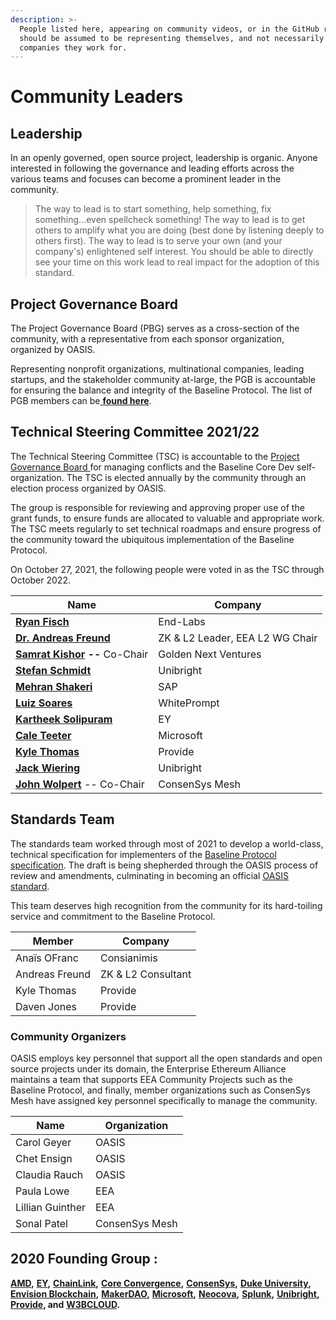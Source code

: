 ```yaml
---
description: >-
  People listed here, appearing on community videos, or in the GitHub repos
  should be assumed to be representing themselves, and not necessarily the
  companies they work for.
---
```


# Community Leaders

## **Leadership** <a href="#leadership" id="leadership"></a>

In an openly governed, open source project, leadership is organic. Anyone interested in following the governance and leading efforts across the various teams and focuses can become a prominent leader in the community.

> The way to lead is to start something, help something, fix something...even spellcheck something! The way to lead is to get others to amplify what you are doing (best done by listening deeply to others first). The way to lead is to serve your own (and your company's) enlightened self interest. You should be able to directly see your time on this work lead to real impact for the adoption of this standard.

## Project Governance Board <a href="#your-project-governance-board" id="your-project-governance-board"></a>

The Project Governance Board (PBG) serves as a cross-section of the community, with a representative from each sponsor organization, organized by OASIS.

Representing nonprofit organizations, multinational companies, leading startups, and the stakeholder community at-large, the PGB is accountable for ensuring the balance and integrity of the Baseline Protocol. The list of PGB members can be[ **found here**](https://eea-oasis.github.io/managed-open-project/).

## Technical Steering Committee 2021/22 <a href="#your-technical-steering-committee" id="your-technical-steering-committee"></a>

The Technical Steering Committee (TSC) is accountable to the [Project Governance Board ](./#your-project-governance-board)for managing conflicts and the Baseline Core Dev self-organization. The TSC is elected annually by the community through an election process organized by OASIS.

The group is responsible for reviewing and approving proper use of the grant funds, to ensure funds are allocated to valuable and appropriate work. The TSC meets regularly to set technical roadmaps and ensure progress of the community toward the ubiquitous implementation of the Baseline Protocol.

On October 27, 2021, the following people were voted in as the TSC through October 2022.

| Name                                                                              | Company                         |
| --------------------------------------------------------------------------------- | ------------------------------- |
| [**Ryan Fisch**](https://www.linkedin.com/in/ryanfisch/)                          | End-Labs                        |
| [**Dr. Andreas Freund**](https://www.linkedin.com/in/afconsultant/)               | ZK & L2 Leader, EEA L2 WG Chair |
| [**Samrat Kishor**](https://www.linkedin.com/in/samratkishor/) **--** Co-Chair    | Golden Next Ventures            |
| [**Stefan Schmidt**](https://www.linkedin.com/in/stefschmidt/)                    | Unibright                       |
| [**Mehran Shakeri**](https://www.linkedin.com/in/mehran-shakeri-8833b347/)        | SAP                             |
| [**Luiz Soares**](./#your-project-governance-board)                               | WhitePrompt                     |
| [**Kartheek Solipuram**](https://www.linkedin.com/in/kartheek-solipuram-62970a8/) | EY                              |
| [**Cale Teeter**](https://www.linkedin.com/in/caleteeter/)                        | Microsoft                       |
| [**Kyle Thomas**](https://www.linkedin.com/in/kylebthomas/)                       | Provide                         |
| [**Jack Wiering**](https://www.linkedin.com/in/jackwiering1977/)                  | Unibright                       |
| [**John Wolpert**](https://www.linkedin.com/in/johnwolpert/) -- Co-Chair          | ConsenSys Mesh                  |

## Standards Team

The standards team worked through most of 2021 to develop a world-class, technical specification for implementers of the [Baseline Protocol specification](broken-reference). The draft is being shepherded through the OASIS process of review and amendments, culminating in becoming an official [OASIS standard](https://www.oasis-open.org/standards/).&#x20;

This team deserves high recognition from the community for its hard-toiling service and commitment to the Baseline Protocol.

| Member         | Company            |
| -------------- | ------------------ |
| Anaïs OFranc   | Consianimis        |
| Andreas Freund | ZK & L2 Consultant |
| Kyle Thomas    | Provide            |
| Daven Jones    | Provide            |

### Community Organizers <a href="#your-technical-steering-committee" id="your-technical-steering-committee"></a>

OASIS employs key personnel that support all the open standards and open source projects under its domain, the Enterprise Ethereum Alliance maintains a team that supports EEA Community Projects such as the Baseline Protocol, and finally, member organizations such as ConsenSys Mesh have assigned key personnel specifically to manage the community.

| Name             | Organization   |
| ---------------- | -------------- |
| Carol Geyer      | OASIS          |
| Chet Ensign      | OASIS          |
| Claudia Rauch    | OASIS          |
| Paula Lowe       | EEA            |
| Lillian Guinther | EEA            |
| Sonal Patel      | ConsenSys Mesh |

## 2020 Founding Group :

[**AMD**](https://www.amd.com/en/technologies/blockchain)**,** [**EY**](https://blockchain.ey.com)**,** [**ChainLink**](https://chain.link)**,** [**Core Convergence**](https://www.coreconvergence.us)**,** [**ConsenSys**](https://consensys.net)**,** [**Duke University**](https://pratt.duke.edu)**,** [**Envision Blockchain**](https://envisionblockchain.com)**,** [**MakerDAO**](https://makerdao.com/en/)**,** [**Microsoft**](http://www.microsoft.com)**,** [**Neocova**](https://neocova.com)**,** [**Splunk**](https://www.splunk.com)**,** [**Unibright**](https://unibright.io)**,** [**Provide**](https://provide.services)**, and** [**W3BCLOUD**](https://www.w3bcloud.com)**.**

## &#x20;<a href="#contributors" id="contributors"></a>
